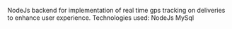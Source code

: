 NodeJs backend for implementation of real time gps tracking on deliveries to enhance user experience.
Technologies used:
NodeJs
MySql
